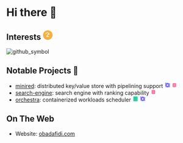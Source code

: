 # Hi there 👋

## Interests <img src="https://raw.githubusercontent.com/tdadadavid/tdadadavid/main/hi.svg" width="25" height="25">

<img width="990" alt="github_symbol" src="https://github.com/user-attachments/assets/71b4ac9b-5c64-44a3-b5b3-d107cf0bbe51" />

## Notable Projects 🚀

* [minired](https://github.com/tdadadavid/minired): distributed key/value store with pipelining support <img src="https://raw.githubusercontent.com/tdadadavid/tdadadavid/main/distributedsystems.svg" width="15" height="15" alt="Distributed Systems"> <img src="https://raw.githubusercontent.com/tdadadavid/tdadadavid/main/databases.svg" width="15" height="15" alt="Databases">
* [search-engine](https://github.com/tdadadavid/search-engine): search engine with ranking capability   <img src="https://raw.githubusercontent.com/tdadadavid/tdadadavid/main/databases.svg" width="15" height="15" alt="Databases">
* [orchestra](https://github.com/tdadadavid/orchestra): containerized workloads scheduler <img src="https://raw.githubusercontent.com/tdadadavid/tdadadavid/main/infrastructure.svg" width="15" height="15" alt="Infrastructure"> <img src="https://raw.githubusercontent.com/tdadadavid/tdadadavid/main/distributedsystems.svg" width="15" height="15" alt="Distributed Systems">


## On The Web

* Website: [obadafidi.com](https://www.obadafidi.com)
